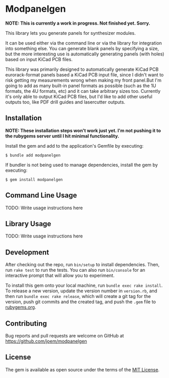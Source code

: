 # Modpanelgen

**NOTE: This is currently a work in progress. Not finished yet. Sorry.**

This library lets you generate panels for synthesizer modules.

It can be used either via the command line or via the library for integration into something else. You can generate blank panels by specifying a size, but the more interesting use is automatically generating panels (with holes) based on input KiCad PCB files.

This library was primarily designed to automatically generate KiCad PCB eurorack-format panels based a KiCad PCB input file, since I didn't want to risk getting my measurements wrong when making my front panel.But I'm going to add as many built-in panel formats as possible (such as the 1U formats, the 4U formats, etc) and it can take arbitrary sizes too. Currently it's only able to output KiCad PCB files, but I'd like to add other useful outputs too, like PDF drill guides and lasercutter outputs.

## Installation

**NOTE: These installation steps won't work just yet. I'm not pushing it to the rubygems server until I hit minimal functionality.**

Install the gem and add to the application's Gemfile by executing:

    $ bundle add modpanelgen

If bundler is not being used to manage dependencies, install the gem by executing:

    $ gem install modpanelgen

## Command Line Usage

TODO: Write usage instructions here

## Library Usage

TODO: Write usage instructions here

## Development

After checking out the repo, run `bin/setup` to install dependencies. Then, run `rake test` to run the tests. You can also run `bin/console` for an interactive prompt that will allow you to experiment.

To install this gem onto your local machine, run `bundle exec rake install`. To release a new version, update the version number in `version.rb`, and then run `bundle exec rake release`, which will create a git tag for the version, push git commits and the created tag, and push the `.gem` file to [rubygems.org](https://rubygems.org).

## Contributing

Bug reports and pull requests are welcome on GitHub at https://github.com/joem/modpanelgen

## License

The gem is available as open source under the terms of the [MIT License](https://opensource.org/licenses/MIT).
